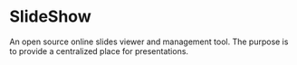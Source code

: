 SlideShow
=========

An open source online slides viewer and management tool. The purpose is to provide a centralized place for presentations.
